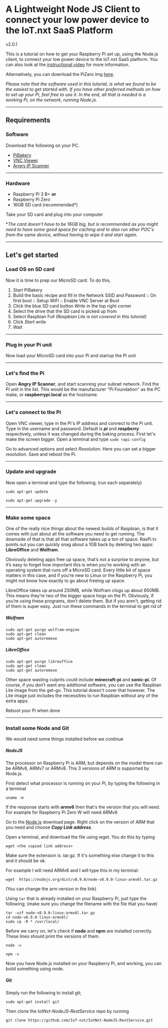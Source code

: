 
# A Lightweight Node JS Client to connect your low power device to the IoT.nxt SaaS Platform

v2.0.1

This is a tutorial on how to get your Raspberry Pi set up, using the Node.js client, to connect your low power device to the IoT.nxt SaaS platform. 
You can also look at the [instructional video](https://www.youtube.com/watch?v=DVdypq6D_zs&list=PL-8IgX2Bx5hVou2kqyNVZlRlgdreiwtL0) for more information.

Alternatively, you can download the PiZero img [here](https://github.com/IoT-nxt/ReadyIoTnxt-Images).

*Please note that the software used in this tutorial, is what we found to be the easiest to get started with. If you have other preferred methods on how to set up your Pi, feel free to use it. In the end, all that is needed is a working Pi, on the network, running Node.js.*

----------

## Requirements
### Software
Download the following on your PC.
- [PiBakery](http://pibakery.org/)
- [VNC Viewer](https://www.realvnc.com/en/connect/download/viewer/)
- [Angry IP Scanner](https://angryip.org/download/#windows)

----------

### Hardware

- Raspberry Pi 3 B+ ***or***
- Raspberry Pi Zero
- 16GB SD card (recommended*)

Take your SD card and plug into your computer

**The card doesn't have to be 16GB big, but is recommended as you might need to have some good space for caching and to also run other POC's from the same device, without having to wipe it and start again.* 

----------
## Let's get started
### Load OS on SD card

Now it is time to prep our MicroSD card. To do this, 
1. Start PiBakery
2. Build the basic recipe and fill in the Network SSID and Password
:: On first boot
:: Setup WiFi
:: Enable VNC Server at Boot
3. Click the blue SD card button *Write* in the top right corner
4. Select the drive that the SD card is picked up from
5. Select Raspbian Full *(Raspbian Lite is not covered in this tutorial)*
6. Click *Start write*
7. Wait

----------

### Plug in your Pi unit

Now load your MicroSD card into your Pi and startup the Pi unit

----------

### Let's find the Pi

Open **Angry IP Scanner**, and start scanning your subnet network. Find the Pi unit in the list. This would be the manufacturer "Pi Foundation" as the PC make, or **raspberrypi.local** as the hostname.

----------

### Let's connect to the Pi

Open VNC viewer, type in the Pi's IP address and connect to the Pi unit.
Type in the username and password. Default is ***pi*** and ***raspberry*** respectively, unless it was changed during the baking process.
First let's make the screen bigger. Open a terminal and type 
`sudo rapi-config`

Go to advanced options and select *Resolution*. Here you can set a bigger resolution.
Save and reboot the Pi.

----------

### Update and upgrade

Now open a terminal and type the following; (run each separately)

    sudo apt-get update 

    sudo apt-get upgrade -y

----------

### Make some space

One of the really nice things about the newest builds of Raspbian, is that it comes with just about all the software you need to get running. The downside of that is that all that software takes up a ton of space. RasPi.tv points out you can quickly snag about a 1GB back by deleting two apps: **LibreOffice** and **Wolfram**.

Obviously deleting apps free up space, that’s not a surprise to anyone, but it’s easy to forget how important this is when you’re working with an operating system that runs off a MicroSD card. Every little bit of space matters in this case, and if you’re new to Linux or the Raspberry Pi, you might not know how exactly to go about freeing up space.

LibreOffice takes up around 250MB, while Wolfram clogs up about 650MB. This means they’re two of the bigger space hogs on the Pi. Obviously, if you’re using these programs, don’t delete them. But if you aren’t, getting rid of them is super easy. Just run these commands in the terminal to get rid of 
##### Wolfram
    sudo apt-get purge wolfram-engine 
    sudo apt-get clean 
    sudo apt-get autoremove

##### LibreOffice
    sudo apt-get purge libreoffice 
    sudo apt-get clean 
    sudo apt-get autoremove
  
Other space wasting culprits could include **minecraft-pi** and **sonic-pi**. Of course, if you don’t want any additional software, you can use the Raspbian Lite image from the get-go. This tutorial doesn't cover that however. The Lite image just includes the necessities to run Raspbian without any of the extra apps.

Reboot your Pi when done

----------

### Install some Node and Git

We would need some things installed before we continue 

##### NodeJS 
The processor on Raspberry Pi is ARM, but depends on the model there can be ARMv6, ARMv7 or ARMv8. This 3 versions of ARM is supported by Node.js.

First detect what processor is running on your Pi, by typing the following in a terminal

    uname -m

If the response starts with **armv6** then that's the version that you will need. For example for Raspberry Pi Zero W will need ARMv6

Go to the [Node.js](https://nodejs.org/en/download/) download page. Right click on the version of ARM that you need and choose ***Copy Link address***.

Open a terminal, and download the file using wget. You do this by typing

    wget <the copied link address>
Make sure the extension is .tar.gz. If it's something else change it to this and it should be ok.

For example I will need ARMv6 and I will type this in my terminal:

    wget  https://nodejs.org/dist/v8.9.0/node-v8.9.0-linux-armv6l.tar.gz

(You can change the arm version in the link)

Using `tar` that is already installed on your Raspberry Pi, just type the following; (make sure you change the filename with the file that you have)

    tar -xzf node-v8.9.0-linux-armv6l.tar.gz 
    cd node-v8.9.0-linux-armv6l/ 
    sudo cp -R * /usr/local/

Before we carry on, let's check if **node** and **npm** are installed correctly. These lines should print the versions of them.

    node -v 

    npm -v

Now you have Node.js installed on your Raspberry Pi, and working, you can build something using node.

##### Git
Simply run the following to install git;

    sudo apt-get install git
Then clone the *IotNxt-NodeJS-RestService* repo by running

    git clone https://github.com/IoT-nxt/IotNxt-NodeJS-RestService.git
